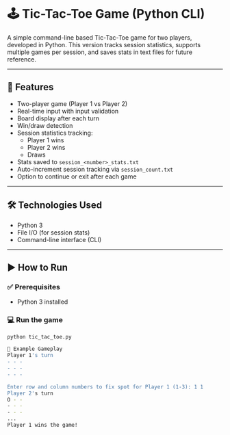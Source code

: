 # 🕹️ Tic-Tac-Toe Game (Python CLI)

A simple command-line based Tic-Tac-Toe game for two players, developed in Python. This version tracks session statistics, supports multiple games per session, and saves stats in text files for future reference.

---

## 📂 Features

- Two-player game (Player 1 vs Player 2)
- Real-time input with input validation
- Board display after each turn
- Win/draw detection
- Session statistics tracking:
  - Player 1 wins
  - Player 2 wins
  - Draws
- Stats saved to `session_<number>_stats.txt`
- Auto-increment session tracking via `session_count.txt`
- Option to continue or exit after each game

---

## 🛠️ Technologies Used

- Python 3
- File I/O (for session stats)
- Command-line interface (CLI)

---

## ▶️ How to Run

### ✅ Prerequisites

- Python 3 installed

### 💻 Run the game

```bash
python tic_tac_toe.py

📌 Example Gameplay
Player 1's turn
- - -
- - -
- - -

Enter row and column numbers to fix spot for Player 1 (1-3): 1 1
Player 2's turn
O - -
- - -
- - -
...
Player 1 wins the game!
